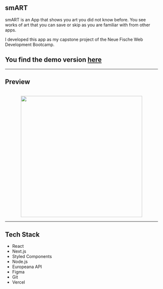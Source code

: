 ## smART

smART is an App that shows you art you did not know before. You see works of art
that you can save or skip as you are familiar with from other apps.

I developed this app as my capstone project of the Neue Fische Web Development
Bootcamp.

## You find the demo version [here](https://capstone-app.vercel.app/)

---

## Preview

<br>

<div align="center">
<img src="./public/robert_schurig.gif" height="400px"/>
</div>

---

## Tech Stack

- React
- Next.js
- Styled Components
- Node.js
- Europeana API
- Figma
- Git
- Vercel
